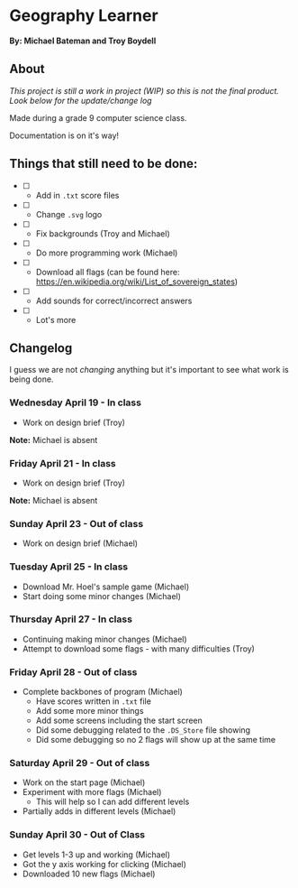 # Geography Learner
__By: Michael Bateman and Troy Boydell__
## About

_This project is still a work in project (WIP) so this is not the final product.  Look below for the update/change log_

Made during a grade 9 computer science class.

Documentation is on it's way!

## Things that still need to be done:

- [ ] - Add in `.txt` score files
- [ ] - Change `.svg` logo
- [ ] - Fix backgrounds (Troy and Michael)
- [ ] - Do more programming work (Michael)
- [ ] - Download all flags (can be found here: https://en.wikipedia.org/wiki/List_of_sovereign_states)
- [ ] - Add sounds for correct/incorrect answers
- [ ] - Lot's more

## Changelog
I guess we are not _changing_ anything but it's important to see what work is being done.
### Wednesday April 19 - In class

* Work on design brief (Troy)

__Note:__ Michael is absent

### Friday April 21 - In class

* Work on design brief (Troy)

__Note:__ Michael is absent

### Sunday April 23 - Out of class

* Work on design brief (Michael)

### Tuesday April 25 - In class

* Download Mr. Hoel's sample game (Michael)
* Start doing some minor changes (Michael)

### Thursday April 27 - In class

* Continuing making minor changes (Michael)
* Attempt to download some flags - with many difficulties (Troy)

### Friday April 28 - Out of class

* Complete backbones of program (Michael)
  - Have scores written in `.txt` file
  - Add some more minor things
  - Add some screens including the start screen
  - Did some debugging related to the `.DS_Store` file showing
  - Did some debugging so no 2 flags will show up at the same time
  
### Saturday April 29 - Out of class

* Work on the start page (Michael)
* Experiment with more flags (Michael)
  - This will help so I can add different levels
* Partially adds in different levels (Michael)

### Sunday April 30 - Out of Class

* Get levels 1-3 up and working (Michael)
* Got the y axis working for clicking (Michael)
* Downloaded 10 new flags (Michael)